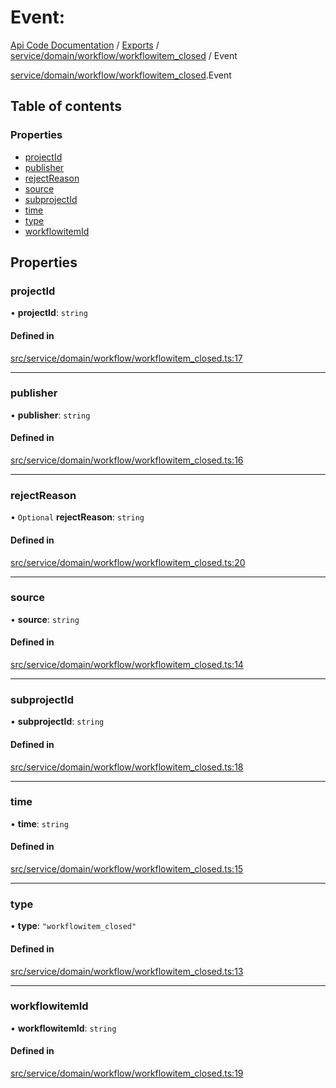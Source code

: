 # Event: 
 
[Api Code Documentation](../README.md) / [Exports](../modules.md) / [service/domain/workflow/workflowitem\_closed](../modules/service_domain_workflow_workflowitem_closed.md) / Event

[service/domain/workflow/workflowitem_closed](../modules/service_domain_workflow_workflowitem_closed.md).Event

## Table of contents

### Properties

- [projectId](service_domain_workflow_workflowitem_closed.Event.md#projectid)
- [publisher](service_domain_workflow_workflowitem_closed.Event.md#publisher)
- [rejectReason](service_domain_workflow_workflowitem_closed.Event.md#rejectreason)
- [source](service_domain_workflow_workflowitem_closed.Event.md#source)
- [subprojectId](service_domain_workflow_workflowitem_closed.Event.md#subprojectid)
- [time](service_domain_workflow_workflowitem_closed.Event.md#time)
- [type](service_domain_workflow_workflowitem_closed.Event.md#type)
- [workflowitemId](service_domain_workflow_workflowitem_closed.Event.md#workflowitemid)

## Properties

### projectId

• **projectId**: `string`

#### Defined in

[src/service/domain/workflow/workflowitem_closed.ts:17](https://github.com/openkfw/TruBudget/blob/f6ee764/api/src/service/domain/workflow/workflowitem_closed.ts#L17)

___

### publisher

• **publisher**: `string`

#### Defined in

[src/service/domain/workflow/workflowitem_closed.ts:16](https://github.com/openkfw/TruBudget/blob/f6ee764/api/src/service/domain/workflow/workflowitem_closed.ts#L16)

___

### rejectReason

• `Optional` **rejectReason**: `string`

#### Defined in

[src/service/domain/workflow/workflowitem_closed.ts:20](https://github.com/openkfw/TruBudget/blob/f6ee764/api/src/service/domain/workflow/workflowitem_closed.ts#L20)

___

### source

• **source**: `string`

#### Defined in

[src/service/domain/workflow/workflowitem_closed.ts:14](https://github.com/openkfw/TruBudget/blob/f6ee764/api/src/service/domain/workflow/workflowitem_closed.ts#L14)

___

### subprojectId

• **subprojectId**: `string`

#### Defined in

[src/service/domain/workflow/workflowitem_closed.ts:18](https://github.com/openkfw/TruBudget/blob/f6ee764/api/src/service/domain/workflow/workflowitem_closed.ts#L18)

___

### time

• **time**: `string`

#### Defined in

[src/service/domain/workflow/workflowitem_closed.ts:15](https://github.com/openkfw/TruBudget/blob/f6ee764/api/src/service/domain/workflow/workflowitem_closed.ts#L15)

___

### type

• **type**: ``"workflowitem_closed"``

#### Defined in

[src/service/domain/workflow/workflowitem_closed.ts:13](https://github.com/openkfw/TruBudget/blob/f6ee764/api/src/service/domain/workflow/workflowitem_closed.ts#L13)

___

### workflowitemId

• **workflowitemId**: `string`

#### Defined in

[src/service/domain/workflow/workflowitem_closed.ts:19](https://github.com/openkfw/TruBudget/blob/f6ee764/api/src/service/domain/workflow/workflowitem_closed.ts#L19)
